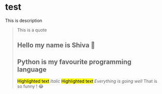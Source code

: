 #  test
This is description
> This is a quote
> ## Hello my name is Shiva 👋
> ## Python is my favourite programming language 
> <mark style="background-color: #FFFF00">Highlighted text</mark>
> _Italic_
> <mark style="background-color: #FFFF00">Highlighted text</mark>
> *Everything is going well*
That is so funny ! :joy:

